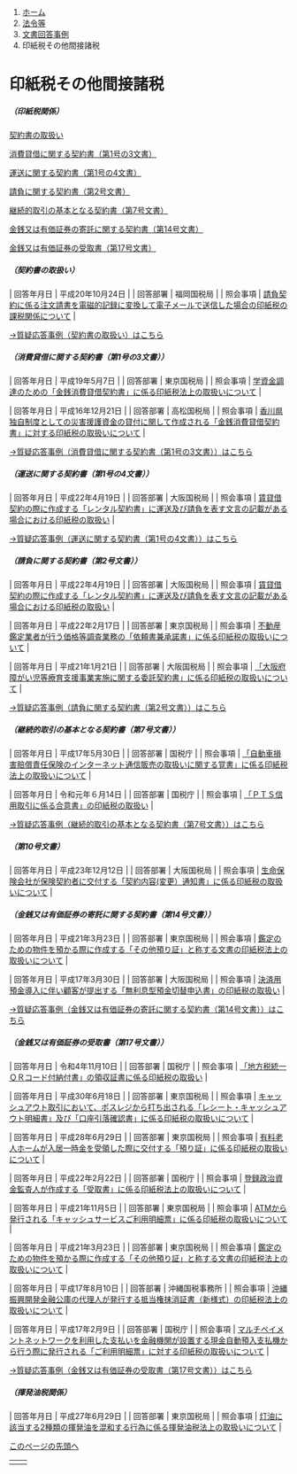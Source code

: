 1. [ホーム](https://www.nta.go.jp/)
2. [法令等](https://www.nta.go.jp/law/index.htm)
3. [文書回答事例](https://www.nta.go.jp/law/bunshokaito/01.htm)
4. 印紙税その他間接諸税

# 印紙税その他間接諸税

##### （印紙税関係）

[契約書の取扱い](https://www.nta.go.jp/law/bunshokaito/shozei/10_1.htm#a-01)

[消費貸借に関する契約書（第1号の3文書）](https://www.nta.go.jp/law/bunshokaito/shozei/10_1.htm#a-02)

[運送に関する契約書（第1号の4文書）](https://www.nta.go.jp/law/bunshokaito/shozei/10_1.htm#a-03)

[請負に関する契約書（第2号文書）](https://www.nta.go.jp/law/bunshokaito/shozei/10_1.htm#a-04)

[継続的取引の基本となる契約書（第7号文書）](https://www.nta.go.jp/law/bunshokaito/shozei/10_1.htm#a-05)

[金銭又は有価証券の寄託に関する契約書（第14号文書）](https://www.nta.go.jp/law/bunshokaito/shozei/10_1.htm#a-07)

[金銭又は有価証券の受取書（第17号文書）](https://www.nta.go.jp/law/bunshokaito/shozei/10_1.htm#a-08)

##### （契約書の取扱い）

| 回答年月日 | 平成20年10月24日 |
| 回答部署 | 福岡国税局 |
| 照会事項 | [請負契約に係る注文請書を電磁的記録に変換して電子メールで送信した場合の印紙税の課税関係について](https://www.nta.go.jp/about/organization/fukuoka/bunshokaito/inshi_sonota/081024/01.htm) |

[→質疑応答事例（契約書の取扱い）はこちら](https://www.nta.go.jp/law/shitsugi/inshi/01.htm#a-02)

##### （消費貸借に関する契約書（第1号の3文書））

| 回答年月日 | 平成19年5月7日 |
| 回答部署 | 東京国税局 |
| 照会事項 | [学資金調達のための「金銭消費貸借契約書」に係る印紙税法上の取扱いについて](https://www.nta.go.jp/about/organization/tokyo/bunshokaito/inshi/01/01.htm) |

| 回答年月日 | 平成16年12月21日 |
| 回答部署 | 高松国税局 |
| 照会事項 | [香川県独自制度としての災害援護資金の貸付に関して作成される「金銭消費貸借契約書」に対する印紙税の取扱いについて](https://www.nta.go.jp/about/organization/takamatsu/bunshokaito/hojin/41221/01.htm) |

[→質疑応答事例（消費貸借に関する契約書（第1号の3文書））はこちら](https://www.nta.go.jp/law/shitsugi/inshi/01.htm#a-10)

##### （運送に関する契約書（第1号の4文書））

| 回答年月日 | 平成22年4月19日 |
| 回答部署 | 大阪国税局 |
| 照会事項 | [賃貸借契約の際に作成する「レンタル契約書」に運送及び請負を表す文言の記載がある場合における印紙税の取扱い](https://www.nta.go.jp/about/organization/osaka/bunshokaito/inshi/100419/index.htm) |

[→質疑応答事例（運送に関する契約書（第1号の4文書））はこちら](https://www.nta.go.jp/law/shitsugi/inshi/01.htm#a-11)

##### （請負に関する契約書（第2号文書））

| 回答年月日 | 平成22年4月19日 |
| 回答部署 | 大阪国税局 |
| 照会事項 | [賃貸借契約の際に作成する「レンタル契約書」に運送及び請負を表す文言の記載がある場合における印紙税の取扱い](https://www.nta.go.jp/about/organization/osaka/bunshokaito/inshi/100419/index.htm) |

| 回答年月日 | 平成22年2月17日 |
| 回答部署 | 東京国税局 |
| 照会事項 | [不動産鑑定業者が行う価格等調査業務の「依頼書兼承諾書」に係る印紙税の取扱いについて](https://www.nta.go.jp/about/organization/tokyo/bunshokaito/inshi/04/01.htm) |

| 回答年月日 | 平成21年1月21日 |
| 回答部署 | 大阪国税局 |
| 照会事項 | [「大阪府障がい児等療育支援事業実施に関する委託契約書」に係る印紙税の取扱いについて](https://www.nta.go.jp/about/organization/osaka/bunshokaito/inshi/090121/index.htm) |

[→質疑応答事例（請負に関する契約書（第2号文書））はこちら](https://www.nta.go.jp/law/shitsugi/inshi/01.htm#a-12)

##### （継続的取引の基本となる契約書（第7号文書））

| 回答年月日 | 平成17年5月30日 |
| 回答部署 | 国税庁 |
| 照会事項 | [「自動車損害賠償責任保険のインターネット通信販売の取扱いに関する覚書」に係る印紙税法上の取扱いについて](https://www.nta.go.jp/law/bunshokaito/shozei/050530/01.htm) |

| 回答年月日 | 令和元年６月14日 |
| 回答部署 | 国税庁 |
| 照会事項 | [「ＰＴＳ信用取引に係る合意書」の印紙税の取扱い](https://www.nta.go.jp/law/bunshokaito/shozei/190614/index.htm) |

[→質疑応答事例（継続的取引の基本となる契約書（第7号文書））はこちら](https://www.nta.go.jp/law/shitsugi/inshi/01.htm#a-15)

##### （第10号文書）

| 回答年月日 | 平成23年12月12日 |
| 回答部署 | 大阪国税局 |
| 照会事項 | [生命保険会社が保険契約者に交付する「契約内容(変更）通知書」に係る印紙税の取扱いについて](https://www.nta.go.jp/about/organization/osaka/bunshokaito/inshi/111212/index.htm) |

##### （金銭又は有価証券の寄託に関する契約書（第14号文書））

| 回答年月日 | 平成21年3月23日 |
| 回答部署 | 東京国税局 |
| 照会事項 | [鑑定のための物件を預かる際に作成する「その他預り証」と称する文書の印紙税法上の取扱いについて](https://www.nta.go.jp/about/organization/tokyo/bunshokaito/inshi/02/01.htm) |

| 回答年月日 | 平成17年3月30日 |
| 回答部署 | 大阪国税局 |
| 照会事項 | [決済用預金導入に伴い顧客が提出する「無利息型預金切替申込書」の印紙税の取扱い](https://www.nta.go.jp/about/organization/osaka/bunshokaito/inshi/1112679941.htm) |

[→質疑応答事例（金銭又は有価証券の寄託に関する契約書（第14号文書））はこちら](https://www.nta.go.jp/law/shitsugi/inshi/01.htm#a-17)

##### （金銭又は有価証券の受取書（第17号文書））

| 回答年月日 | 令和4年11月10日 |
| 回答部署 | 国税庁 |
| 照会事項 | [「地方税統一ＱＲコード付納付書」の領収証書に係る印紙税の取扱い](https://www.nta.go.jp/law/bunshokaito/shozei/221110/index.htm) |

| 回答年月日 | 平成30年6月18日 |
| 回答部署 | 東京国税局 |
| 照会事項 | [キャッシュアウト取引において、ポスレジから打ち出される「レシート・キャッシュアウト明細書」及び「口座引落確認書」に係る印紙税の取扱いについて](https://www.nta.go.jp/about/organization/tokyo/bunshokaito/inshi/180629/index.htm) |

| 回答年月日 | 平成28年6月29日 |
| 回答部署 | 東京国税局 |
| 照会事項 | [有料老人ホームが入居一時金を受領した際に交付する「預り証」に係る印紙税の取扱いについて](https://www.nta.go.jp/about/organization/tokyo/bunshokaito/shozei/160629/index.htm) |

| 回答年月日 | 平成22年2月22日 |
| 回答部署 | 国税庁 |
| 照会事項 | [登録政治資金監査人が作成する「受取書」に係る印紙税法上の取扱いについて](https://www.nta.go.jp/law/bunshokaito/shozei/100222/01.htm) |

| 回答年月日 | 平成21年11月5日 |
| 回答部署 | 東京国税局 |
| 照会事項 | [ATMから発行される「キャッシュサービスご利用明細票」に係る印紙税の取扱いについて](https://www.nta.go.jp/about/organization/tokyo/bunshokaito/inshi/03/01.htm) |

| 回答年月日 | 平成21年3月23日 |
| 回答部署 | 東京国税局 |
| 照会事項 | [鑑定のための物件を預かる際に作成する「その他預り証」と称する文書の印紙税法上の取扱いについて](https://www.nta.go.jp/about/organization/tokyo/bunshokaito/inshi/02/01.htm) |

| 回答年月日 | 平成17年8月10日 |
| 回答部署 | 沖縄国税事務所 |
| 照会事項 | [沖縄振興開発金融公庫の代理人が発行する抵当権抹消証書（新様式）の印紙税法上の取扱いについて](https://www.nta.go.jp/about/organization/okinawa/bunshokaito/inshi/050810/index.htm) |

| 回答年月日 | 平成17年2月9日 |
| 回答部署 | 国税庁 |
| 照会事項 | [マルチペイメントネットワークを利用した支払いを金融機関が設置する現金自動預入支払機から行う際に発行される「ご利用明細票」に対する印紙税の取扱いについて](https://www.nta.go.jp/law/bunshokaito/shozei/050209/01.htm) |

[→質疑応答事例（金銭又は有価証券の受取書（第17号文書））はこちら](https://www.nta.go.jp/law/shitsugi/inshi/01.htm#a-19)

##### （揮発油税関係）

| 回答年月日 | 平成27年6月29日 |
| 回答部署 | 東京国税局 |
| 照会事項 | [灯油に該当する2種類の揮発油を混和する行為に係る揮発油税法上の取扱いについて](https://www.nta.go.jp/about/organization/tokyo/bunshokaito/shozei/150629/index.htm) |

[このページの先頭へ](https://www.nta.go.jp/law/bunshokaito/shozei/10_1.htm#page-top)

|     |     |
| --- | --- |
|  |  |